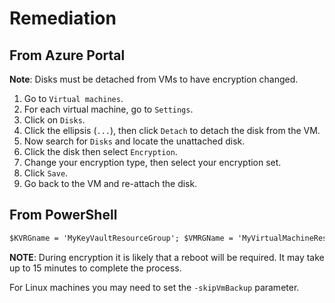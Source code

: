 # Remediation

## From Azure Portal

**Note**: Disks must be detached from VMs to have encryption changed.

1. Go to `Virtual machines`.
2. For each virtual machine, go to `Settings`.
3. Click on `Disks`.
4. Click the ellipsis (`...`), then click `Detach` to detach the disk from the VM.
5. Now search for `Disks` and locate the unattached disk.
6. Click the disk then select `Encryption`.
7. Change your encryption type, then select your encryption set.
8. Click `Save`.
9. Go back to the VM and re-attach the disk.

## From PowerShell

```ps
$KVRGname = 'MyKeyVaultResourceGroup'; $VMRGName = 'MyVirtualMachineResourceGroup'; $vmName = 'MySecureVM'; $KeyVaultName = 'MySecureVault'; $KeyVault = Get-AzKeyVault -VaultName $KeyVaultName -ResourceGroupName $KVRGname; $diskEncryptionKeyVaultUrl = $KeyVault.VaultUri; $KeyVaultResourceId = $KeyVault.ResourceId; Set-AzVMDiskEncryptionExtension -ResourceGroupName $VMRGname -VMName $vmName -DiskEncryptionKeyVaultUrl $diskEncryptionKeyVaultUrl -DiskEncryptionKeyVaultId $KeyVaultResourceId;
```

**NOTE**: During encryption it is likely that a reboot will be required. It may take up to 15 minutes to complete the process.

For Linux machines you may need to set the `-skipVmBackup` parameter.
